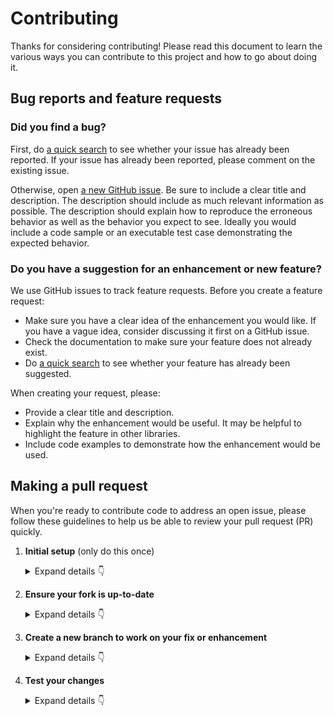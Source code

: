 # Contributing

Thanks for considering contributing! Please read this document to learn the various ways you can contribute to this project and how to go about doing it.

## Bug reports and feature requests

### Did you find a bug?

First, do [a quick search](https://github.com/espenhgn/ldpred2/issues) to see whether your issue has already been reported.
If your issue has already been reported, please comment on the existing issue.

Otherwise, open [a new GitHub issue](https://github.com/espenhgn/ldpred2/issues).  Be sure to include a clear title
and description.  The description should include as much relevant information as possible.  The description should
explain how to reproduce the erroneous behavior as well as the behavior you expect to see.  Ideally you would include a
code sample or an executable test case demonstrating the expected behavior.

### Do you have a suggestion for an enhancement or new feature?

We use GitHub issues to track feature requests. Before you create a feature request:

* Make sure you have a clear idea of the enhancement you would like. If you have a vague idea, consider discussing
it first on a GitHub issue.
* Check the documentation to make sure your feature does not already exist.
* Do [a quick search](https://github.com/espenhgn/ldpred2/issues) to see whether your feature has already been suggested.

When creating your request, please:

* Provide a clear title and description.
* Explain why the enhancement would be useful. It may be helpful to highlight the feature in other libraries.
* Include code examples to demonstrate how the enhancement would be used.

## Making a pull request

When you're ready to contribute code to address an open issue, please follow these guidelines to help us be able to review your pull request (PR) quickly.

1. **Initial setup** (only do this once)

    <details><summary>Expand details 👇</summary><br/>

    If you haven't already done so, please [fork](https://help.github.com/en/enterprise/2.13/user/articles/fork-a-repo) this repository on GitHub.

    Then clone your fork locally with

        git clone https://github.com/USERNAME/ldpred2.git

    or

        git clone git@github.com:USERNAME/ldpred2.git

    At this point the local clone of your fork only knows that it came from *your* repo, github.com/USERNAME/ldpred2.git, but doesn't know anything the *main* repo, [https://github.com/espenhgn/ldpred2.git](https://github.com/espenhgn/ldpred2). You can see this by running

        git remote -v

    which will output something like this:

        origin https://github.com/USERNAME/ldpred2.git (fetch)
        origin https://github.com/USERNAME/ldpred2.git (push)

    This means that your local clone can only track changes from your fork, but not from the main repo, and so you won't be able to keep your fork up-to-date with the main repo over time. Therefore you'll need to add another "remote" to your clone that points to [https://github.com/espenhgn/ldpred2.git](https://github.com/espenhgn/ldpred2). To do this, run the following:

        git remote add upstream https://github.com/espenhgn/ldpred2.git

    Now if you do `git remote -v` again, you'll see

        origin https://github.com/USERNAME/ldpred2.git (fetch)
        origin https://github.com/USERNAME/ldpred2.git (push)
        upstream https://github.com/espenhgn/ldpred2.git (fetch)
        upstream https://github.com/espenhgn/ldpred2.git (push)

2. **Ensure your fork is up-to-date**

    <details><summary>Expand details 👇</summary><br/>

    Once you've added an "upstream" remote pointing to [https://github.com/espenhgn/ldpred2.git](https://github.com/espenhgn/ldpred2), keeping your fork up-to-date is easy:

        git checkout main  # if not already on main
        git pull --rebase upstream main
        git push

    </details>

3. **Create a new branch to work on your fix or enhancement**

    <details><summary>Expand details 👇</summary><br/>

    Committing directly to the main branch of your fork is not recommended. It will be easier to keep your fork clean if you work on a separate branch for each contribution you intend to make.

    You can create a new branch with

        # replace BRANCH with whatever name you want to give it
        git checkout -b BRANCH
        git push -u origin BRANCH

    </details>

4. **Test your changes**

    <details><summary>Expand details 👇</summary><br/>

    Our continuous integration (CI) testing runs [a number of checks](https://github.com/espenhgn/ldpred2/actions) for each pull request on [GitHub Actions](https://github.com/features/actions).
    You can run most of these tests locally, which is something you should do *before* opening a PR to help speed up the review process and make it easier for us.

    And finally, please update the [CHANGELOG](https://github.com/espenhgn/ldpred2/blob/main/CHANGELOG.md) with notes on your contribution in the "Unreleased" section at the top.

    After all of the above checks have passed, you can now open [a new GitHub pull request](https://github.com/espenhgn/ldpred2/pulls).
    Make sure you have a clear description of the problem and the solution, and include a link to relevant issues.

    We look forward to reviewing your PR!

    </details>
